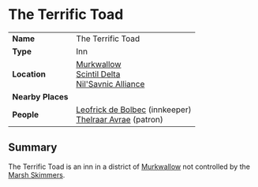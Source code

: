 # The Terrific Toad

|||
| --- | --- |
| **Name** | The Terrific Toad | place.4
| **Type** | Inn |
| **Location** | [Murkwallow](../../settlements/cities/murkwallow.md)<br>[Scintil Delta](../../topography/rivers-lakes/scintil-delta.md)<br>[Nil'Savnic Alliance](../../../civilisations/nilsavnic-alliance/nilsavnic-alliance.md) |
| **Nearby Places** | |
| **People** | [Leofrick de Bolbec](../../../characters/leofrick-de-bolbec.md) (innkeeper)<br>[Thelraar Avrae](../../../characters/thelraar-avrae.md) (patron) |

## Summary

The Terrific Toad is an inn in a district of [Murkwallow](../../settlements/cities/murkwallow.md) not controlled by the [Marsh Skimmers](../../../organisations/criminals/marsh-skimmers.md).
